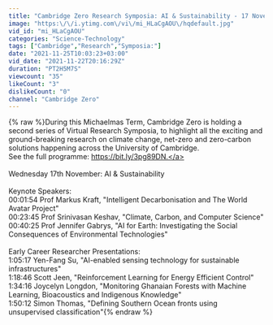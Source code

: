 ```yaml
---
title: "Cambridge Zero Research Symposia: AI & Sustainability - 17 November 2021"
image: "https:\/\/i.ytimg.com\/vi\/mi_HLaCgAOU\/hqdefault.jpg"
vid_id: "mi_HLaCgAOU"
categories: "Science-Technology"
tags: ["Cambridge","Research","Symposia:"]
date: "2021-11-25T10:03:23+03:00"
vid_date: "2021-11-22T20:16:29Z"
duration: "PT2H5M7S"
viewcount: "35"
likeCount: "3"
dislikeCount: "0"
channel: "Cambridge Zero"
---
```

{% raw %}During this Michaelmas Term, Cambridge Zero is holding a second series of Virtual Research Symposia, to highlight all the exciting and ground-breaking research on climate change, net-zero and zero-carbon solutions happening across the University of Cambridge.<br />See the full programme: <a rel="nofollow" target="blank" href="https://bit.ly/3pg89DN.">https://bit.ly/3pg89DN.</a><br /><br />Wednesday 17th November: AI &amp; Sustainability<br /><br />Keynote Speakers:<br />00:01:54 Prof Markus Kraft, &quot;Intelligent Decarbonisation and The World Avatar Project&quot;<br />00:23:45 Prof Srinivasan Keshav, &quot;Climate, Carbon, and Computer Science&quot;<br />00:40:25 Prof Jennifer Gabrys, &quot;AI for Earth: Investigating the Social Consequences of Environmental Technologies&quot;<br /><br />Early Career Researcher Presentations:<br />1:05:17 Yen-Fang Su, &quot;AI-enabled sensing technology for sustainable infrastructures&quot;<br />1:18:46 Scott Jeen, &quot;Reinforcement Learning for Energy Efficient Control&quot;<br />1:34:16 Joycelyn Longdon, &quot;Monitoring Ghanaian Forests with Machine Learning, Bioacoustics and Indigenous Knowledge&quot;<br />1:50:12 Simon Thomas, &quot;Defining Southern Ocean fronts using unsupervised classification&quot;{% endraw %}
